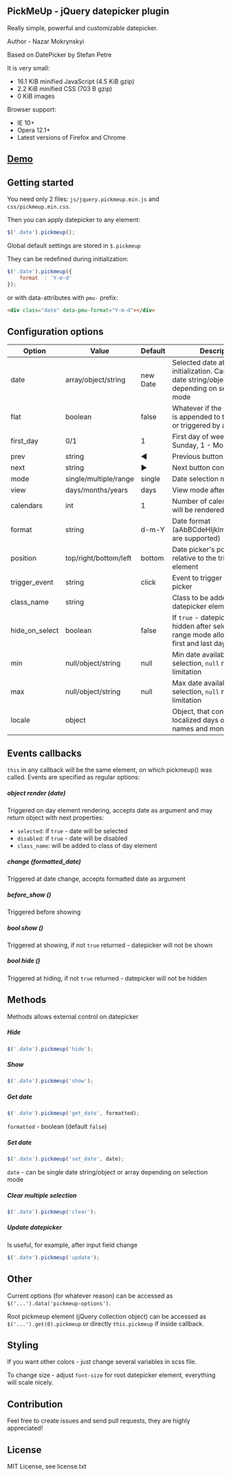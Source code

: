 ## PickMeUp - jQuery datepicker plugin

Really simple, powerful and customizable datepicker.

Author - Nazar Mokrynskyi

Based on DatePicker by Stefan Petre

It is very small:
* 16.1 KiB minified JavaScript (4.5 KiB gzip)
* 2.2 KiB minified CSS (703 B gzip)
* 0 KiB images

Browser support:
* IE 10+
* Opera 12.1+
* Latest versions of Firefox and Chrome

## [Demo](http://nazar-pc.github.io/PickMeUp)

## Getting started
You need only 2 files: `js/jquery.pickmeup.min.js` and `css/pickmeup.min.css`.

Then you can apply datepicker to any element:
```javascript
$('.date').pickmeup();
```
Global default settings are stored in `$.pickmeup`

They can be redefined during initialization:
```javascript
$('.date').pickmeup({
	format	: 'Y-m-d'
});
```

or with data-attributes with `pmu-` prefix:
```html
<div class="date" data-pmu-format="Y-m-d"></div>
```

## Configuration options
| Option          | Value                 | Default  | Description                                                                                                |
|-----------------|-----------------------|----------|------------------------------------------------------------------------------------------------------------|
| date            | array/object/string   | new Date | Selected date after initialization. Can be single date string/object or array depending on selection mode  |
| flat            | boolean               | false    | Whatever if the date picker is appended to the element or triggered by an event                            |
| first_day       | 0/1                   | 1        | First day of week: 0 - Sunday, 1 - Monday                                                                  |
| prev            | string                | &#9664;  | Previous button content                                                                                    |
| next            | string                | &#9654;  | Next button content                                                                                        |
| mode            | single/multiple/range | single   | Date selection mode                                                                                        |
| view            | days/months/years     | days     | View mode after initialization                                                                             |
| calendars       | int                   | 1        | Number of calendars, that will be rendered                                                                 |
| format          | string                | d-m-Y    | Date format (aAbBCdeHIjklmMpPsSuwyY are supported)                                                         |
| position        | top/right/bottom/left | bottom   | Date picker's position relative to the triggered element                                                   |
| trigger_event   | string                | click    | Event to trigger the date picker                                                                           |
| class_name      | string                |          | Class to be added to root datepicker element                                                               |
| hide_on_select  | boolean               | false    | If `true` - datepicker will be hidden after selection (for range mode allows to select first and last days |
| min             | null/object/string    | null     | Min date available for selection, `null` means no limitation                                               |
| max             | null/object/string    | null     | Max date available for selection, `null` means no limitation                                               |
| locale          | object                |          | Object, that contains localized days of week names and months                                              |

## Events callbacks
`this` in any callback will be the same element, on which pickmeup() was called.
Events are specified as regular options:

##### object render (date)
Triggered on day element rendering, accepts date as argument and may return object with next properties:
* `selected`: if `true` - date will be selected
* `disabled`: if `true` - date will be disabled
* `class_name`: will be added to class of day element

##### change (formatted_date)
Triggered at date change, accepts formatted date as argument

##### before_show ()
Triggered before showing

##### bool show ()
Triggered at showing, if not `true` returned - datepicker will not be shown

##### bool hide ()
Triggered at hiding, if not `true` returned - datepicker will not be hidden

## Methods
Methods allows external control on datepicker

##### Hide
```javascript
$('.date').pickmeup('hide');
```

##### Show
```javascript
$('.date').pickmeup('show');
```

##### Get date
```javascript
$('.date').pickmeup('get_date', formatted);
```
`formatted` - boolean (default `false`)

##### Set date
```javascript
$('.date').pickmeup('set_date', date);
```
`date` - can be single date string/object or array depending on selection mode

##### Clear multiple selection
```javascript
$('.date').pickmeup('clear');
```

##### Update datepicker
Is useful, for example, after input field change
```javascript
$('.date').pickmeup('update');
```

## Other
Current options (for whatever reason) can be accessed as `$('...').data('pickmeup-options')`.

Root pickmeup element (jQuery collection object) can be accessed as `$('...').get(0).pickmeup` or directly `this.pickmeup` if inside callback.

## Styling
If you want other colors - just change several variables in scss file.

To change size - adjust `font-size` for root datepicker element, everything will scale nicely.

## Contribution
Feel free to create issues and send pull requests, they are highly appreciated!

## License
MIT License, see license.txt